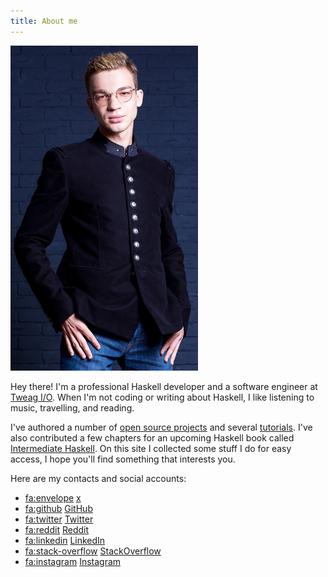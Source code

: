 ```yaml
---
title: About me
---
```


![Mark Karpov](/static/img/my-photo.png 'my_photo')

Hey there! I'm a professional Haskell developer and a software engineer at
[Tweag I/O](https://tweag.io). When I'm not coding or writing about Haskell,
I like listening to music, travelling, and reading.

I've authored a number of [open source projects](/oss.html) and several
[tutorials](/learn-haskell.html). I've also contributed a few chapters for
an upcoming Haskell book called [Intermediate
Haskell](https://intermediatehaskell.com). On this site I collected some
stuff I do for easy access, I hope you'll find something that interests you.

Here are my contacts and social accounts:

* <fa:envelope> [x](social:email)
* <fa:github> [GitHub](social:github)
* <fa:twitter> [Twitter](social:twitter)
* <fa:reddit> [Reddit](social:reddit)
* <fa:linkedin> [LinkedIn](social:linkedin)
* <fa:stack-overflow> [StackOverflow](social:stackoverflow)
* <fa:instagram> [Instagram](social:instagram)
